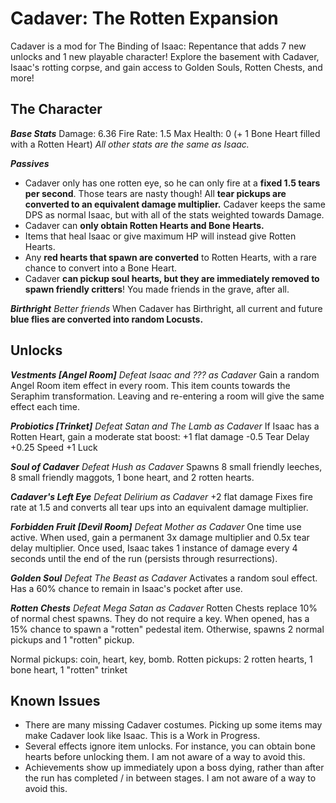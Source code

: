 
# Cadaver: The Rotten Expansion
Cadaver is a mod for The Binding of Isaac: Repentance that adds 7 new unlocks and 1 new playable character! Explore the basement with Cadaver, Isaac's rotting corpse, and gain access to Golden Souls, Rotten Chests, and more!

## The Character
***Base Stats***
Damage: 6.36
Fire Rate: 1.5
Max Health: 0 (+ 1 Bone Heart filled with a Rotten Heart)
*All other stats are the same as Isaac.*

***Passives***
* Cadaver only has one rotten eye, so he can only fire at a **fixed 1.5 tears per second**. Those tears are nasty though! All **tear pickups are converted to an equivalent damage multiplier.** Cadaver keeps the same DPS as normal Isaac, but with all of the stats weighted towards Damage.
* Cadaver can **only obtain Rotten Hearts and Bone Hearts.** 
* Items that heal Isaac or give maximum HP will instead give Rotten Hearts.
* Any **red hearts that spawn are converted** to Rotten Hearts, with a rare chance to convert into a Bone Heart.
* Cadaver **can pickup soul hearts, but they are immediately removed to spawn friendly critters**! You made friends in the grave, after all.

***Birthright***
*Better friends*
When Cadaver has Birthright, all current and future **blue flies are converted into random Locusts.** 

## Unlocks
***Vestments [Angel Room]***
*Defeat Isaac and ??? as Cadaver*
Gain a random Angel Room item effect in every room. This item counts towards the Seraphim transformation. Leaving and re-entering a room will give the same effect each time.

***Probiotics [Trinket]***
*Defeat Satan and The Lamb as Cadaver*
If Isaac has a Rotten Heart, gain a moderate stat boost:
+1 flat damage
-0.5 Tear Delay
+0.25 Speed
+1 Luck

***Soul of Cadaver***
*Defeat Hush as Cadaver*
Spawns 8 small friendly leeches, 8 small friendly maggots, 1 bone heart, and 2 rotten hearts.

***Cadaver's Left Eye***
*Defeat Delirium as Cadaver*
+2 flat damage
Fixes fire rate at 1.5 and converts all tear ups into an equivalent damage multiplier.

***Forbidden Fruit [Devil Room]***
*Defeat Mother as Cadaver*
One time use active. When used, gain a permanent 3x damage multiplier and 0.5x tear delay multiplier. Once used, Isaac takes 1 instance of damage every 4 seconds until the end of the run (persists through resurrections).

***Golden Soul***
*Defeat The Beast as Cadaver*
Activates a random soul effect. Has a 60% chance to remain in Isaac's pocket after use.

***Rotten Chests***
*Defeat Mega Satan as Cadaver*
Rotten Chests replace 10% of normal chest spawns. They do not require a key.
When opened, has a 15% chance to spawn a "rotten" pedestal item. Otherwise, spawns 2 normal pickups and 1 "rotten" pickup.

Normal pickups: coin, heart, key, bomb.
Rotten pickups: 2 rotten hearts, 1 bone heart, 1 "rotten" trinket

## Known Issues
* There are many missing Cadaver costumes. Picking up some items may make Cadaver look like Isaac. This is a Work in Progress.
* Several effects ignore item unlocks. For instance, you can obtain bone hearts before unlocking them. I am not aware of a way to avoid this.
* Achievements show up immediately upon a boss dying, rather than after the run has completed / in between stages. I am not aware of a way to avoid this.
